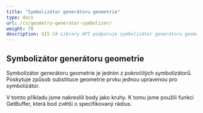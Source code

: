 ```yaml
---
title: "Symbolizátor generátoru geometrie"
type: docs
url: /cs/geometry-generator-symbolizer/
weight: 70
description: GIS C# Library API podporuje symbolizátor generátoru geometrie, který poskytuje způsob substituce geometrie prvku jednou upravenou pro symbolizátor.
---
```


## **Symbolizátor generátoru geometrie**
Symbolizátor generátoru geometrie je jedním z pokročilých symbolizátorů. Poskytuje způsob substituce geometrie prvku jednou upravenou pro symbolizátor.

V tomto příkladu jsme nakreslili body jako kruhy. K tomu jsme použili funkci GetBuffer, která bod zvětší o specifikovaný rádius.

